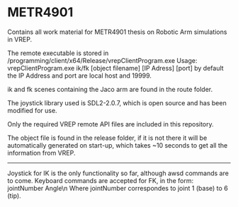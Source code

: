 # METR4901

Contains all work material for METR4901 thesis on Robotic Arm simulations in VREP.

The remote executable is stored in /programming/client/x64/Release/vrepClientProgram.exe
Usage: vrepClientProgram.exe ik/fk [object filename] [IP Adress] [port]
by default the IP Address and port are local host and 19999.

ik and fk scenes containing the Jaco arm are found in the route folder.

The joystick library used is SDL2-2.0.7, which is open source and has been modified for use.

Only the required VREP remote API files are included in this repository.

The object file is found in the release folder, if it is not there it will be automatically
generated on start-up, which takes ~10 seconds to get all the information from VREP.

_______________________________________________________________________________
Joystick for IK is the only functionality so far, although awsd commands are to come.
Keyboard commands are accepted for FK, in the form: jointNumber Angle\n
Where jointNumber correspondes to joint 1 (base) to 6 (tip).
